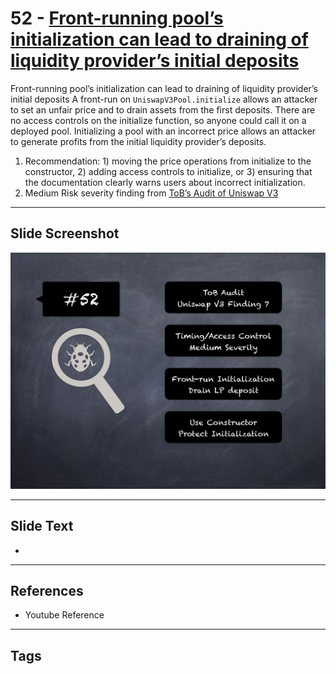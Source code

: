 
# 52 - [Front-running pool’s initialization can lead to draining of liquidity provider’s initial deposits](./Front-running%20pool’s%20initialization%20can%20lead%20to%20draining%20of%20liquidity%20provider’s%20initial%20deposits.md)

Front-running pool’s initialization can lead to draining of liquidity provider’s initial deposits A front-run on `UniswapV3Pool.initialize` allows an attacker to set an unfair price and to drain assets from the first deposits. There are no access controls on the initialize function, so anyone could call it on a deployed pool. Initializing a pool with an incorrect price allows an attacker to generate profits from the initial liquidity provider’s deposits.


1.  Recommendation: 1) moving the price operations from initialize to the constructor, 2) adding access controls to initialize, or 3) ensuring that the documentation clearly warns users about incorrect initialization.
2.  Medium Risk severity finding from [ToB’s Audit of Uniswap V3](https://github.com/Uniswap/uniswap-v3-core/blob/main/audits/tob/audit.pdf)


___
## Slide Screenshot
![052.png](../../images/7.%20Audit%20Findings%20101/052.png)
___
## Slide Text
- 
___
## References
- Youtube Reference
___
## Tags
